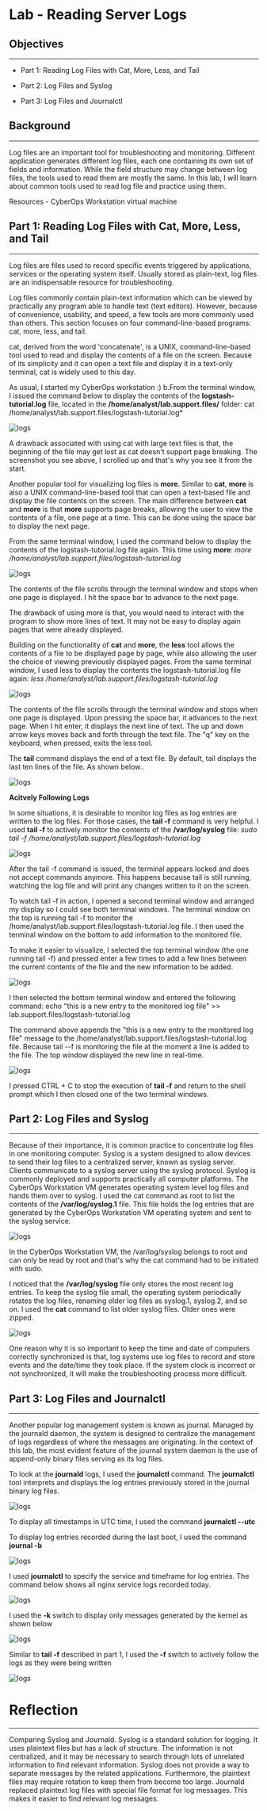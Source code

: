 # Lab - Reading Server Logs

## Objectives
---

- Part 1: Reading Log Files with Cat, More, Less, and Tail

- Part 2: Log Files and Syslog

- Part 3: Log Files and Journalctl

## Background
---

Log files are an important tool for troubleshooting and monitoring.
Different application generates different log files, each one containing
its own set of fields and information. While the field structure may
change between log files, the tools used to read them are mostly the
same. In this lab, I will learn about common tools used to read log file
and practice using them.

Resources - CyberOps Workstation virtual machine

## Part 1: Reading Log Files with Cat, More, Less, and Tail
------------------------------------------------

Log files are files used to record specific events triggered by
applications, services or the operating system itself. Usually stored as
plain-text, log files are an indispensable resource for troubleshooting.

Log files commonly contain plain-text information which can be viewed by
practically any program able to handle text (text editors). However,
because of convenience, usability, and speed, a few tools are more
commonly used than others. This section focuses on four
command-line-based programs: cat, more, less, and tail.

cat, derived from the word 'concatenate', is a UNIX, command-line-based
tool used to read and display the contents of a file on the screen.
Because of its simplicity and it can open a text file and display it in
a text-only terminal, cat is widely used to this day.

As usual, I started my CyberOps workstation :) b.From the terminal
window, I issued the command below to display the contents of the
**logstash-tutorial.log** file, located in the
**/home/analyst/lab.support.files/** folder: cat /home/analyst/lab.support.files/logstash-tutorial.log*

![logs](media/server_logs/image1.png)

A drawback associated with using cat with large text files is that, the
beginning of the file may get lost as cat doesn't support page breaking.
The screenshot you see above, I scrolled up and that's why you see it
from the start.

Another popular tool for visualizing log files is **more**. Similar to
**cat**, **more** is also a UNIX command-line-based tool that can open a
text-based file and display the file contents on the screen. The main
difference between **cat** and **more** is that **more** supports page
breaks, allowing the user to view the contents of a file, one page at a
time. This can be done using the space bar to display the next page.

From the same terminal window, I used the command below to display the
contents of the logstash-tutorial.log file again. This time using
**more**: *more /home/analyst/lab.support.files/logstash-tutorial.log*

![logs](media/server_logs/image2.png)

The contents of the file scrolls through the terminal window and stops
when one page is displayed. I hit the space bar to advance to the next
page.

The drawback of using more is that, you would need to interact with the
program to show more lines of text. It may not be easy to display again
pages that were already displayed.

Building on the functionality of **cat** and **more**, the **less** tool
allows the contents of a file to be displayed page by page, while also
allowing the user the choice of viewing previously displayed pages. From
the same terminal window, I used less to display the contents the
logstash-tutorial.log file again: *less /home/analyst/lab.support.files/logstash-tutorial.log*

![logs](media/server_logs/image3.png)

The contents of the file scrolls through the terminal window and stops
when one page is displayed. Upon pressing the space bar, it advances to
the next page. When I hit enter, it displays the next line of text. The
up and down arrow keys moves back and forth through the text file. The
"q" key on the keyboard, when pressed, exits the less tool.

The **tail** command displays the end of a text file. By default, tail
displays the last ten lines of the file. As shown below..

![logs](media/server_logs/image4.png)

**Acitvely Following Logs**

In some situations, it is desirable to monitor log files as log entries
are written to the log files. For those cases, the **tail -f** command
is very helpful. I used **tail -f** to actively monitor the contents of
the **/var/log/syslog** file: *sudo tail -f
/home/analyst/lab.support.files/logstash-tutorial.log*

![logs](media/server_logs/image5.png)

After the tail -f command is issued, the terminal appears locked and
does not accept commands anymore. This happens because tail is still
running, watching the log file and will print any changes written to it
on the screen.

To watch tail -f in action, I opened a second terminal window and
arranged my display so I could see both terminal windows. The terminal
window on the top is running tail -f to monitor the
/home/analyst/lab.support.files/logstash-tutorial.log file. I then used
the terminal window on the bottom to add information to the monitored
file.

To make it easier to visualize, I selected the top terminal window (the
one running tail -f) and pressed enter a few times to add a few lines
between the current contents of the file and the new information to be
added.

![logs](media/server_logs/image6.png)

I then selected the bottom terminal window and entered the following
command: echo \"this is a new entry to the monitored log file\" \>\>
lab.support.files/logstash-tutorial.log

The command above appends the \"this is a new entry to the monitored log
file\" message to the /home/analyst/lab.support.files/logstash-tutorial.log file. Because tail
--f is monitoring the file at the moment a line is added to the file.
The top window displayed the new line in real-time.

![logs](media/server_logs/image7.png)

I pressed CTRL + C to stop the execution of **tail -f** and return to
the shell prompt which I then closed one of the two terminal windows.

## Part 2: Log Files and Syslog
--------------------

Because of their importance, it is common practice to concentrate log
files in one monitoring computer. Syslog is a system designed to allow
devices to send their log files to a centralized server, known as syslog
server. Clients communicate to a syslog server using the syslog
protocol. Syslog is commonly deployed and supports practically all
computer platforms. The CyberOps Workstation VM generates operating
system level log files and hands them over to syslog. I used the cat
command as root to list the contents of the **/var/log/syslog.1** file.
This file holds the log entries that are generated by the CyberOps
Workstation VM operating system and sent to the syslog service.

![logs](media/server_logs/image8.png)

In the CyberOps Workstation VM, the /var/log/syslog belongs to root and
can only be read by root and that's why the cat command had to be
initiated with sudo.

I noticed that the **/var/log/syslog** file only stores the most recent
log entries. To keep the syslog file small, the operating system
periodically rotates the log files, renaming older log files as
syslog.1, syslog.2, and so on. I used the **cat** command to list older
syslog files. Older ones were zipped.

![logs](media/server_logs/image9.png)

One reason why it is so important to keep the time and date of computers
correctly synchronized is that, log systems use log files to record and
store events and the date/time they took place. If the system clock is
incorrect or not synchronized, it will make the troubleshooting process
more difficult.

## Part 3: Log Files and Journalctl
------------------------

Another popular log management system is known as journal. Managed by
the journald daemon, the system is designed to centralize the management
of logs regardless of where the messages are originating. In the context
of this lab, the most evident feature of the journal system daemon is
the use of append-only binary files serving as its log files.

To look at the **journald** logs, I used the **journalctl** command. The
**journalctl** tool interprets and displays the log entries previously
stored in the journal binary log files.

![logs](media/server_logs/image10.png)

To display all timestamps in UTC time, I used the command **journalctl
\--utc**

To display log entries recorded during the last boot, I used the command
**journal -b**

![logs](media/server_logs/image11.png)

I used **journalctl** to specify the service and timeframe for log
entries. The command below shows all nginx service logs recorded today.

![logs](media/server_logs/image12.png)

I used the **-k** switch to display only messages generated by the
kernel as shown below

![logs](media/server_logs/image13.png)

Similar to **tail -f** described in part 1, I used the **-f** switch to
actively follow the logs as they were being written

![logs](media/server_logs/image14.png)

# Reflection
---

Comparing Syslog and Journald. Syslog is a standard solution for
logging. It uses plaintext files but has a lack of structure. The
information is not centralized, and it may be necessary to search
through lots of unrelated information to find relevant information.
Syslog does not provide a way to separate messages by the related
applications. Furthermore, the plaintext files may require rotation to
keep them from become too large. Journald replaced plaintext log files
with special file format for log messages. This makes it easier to find
relevant log messages.
